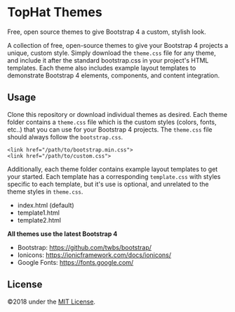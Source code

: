 # TopHat Themes
Free, open source themes to give Bootstrap 4 a custom, stylish look.

A collection of free, open-source themes to give your Bootstrap 4 projects a unique, custom style. Simply download the `theme.css` file for any 
theme, and include it after the standard bootstrap.css in your project's HTML templates. 
Each theme also includes example layout templates to demonstrate Bootstrap 4 elements, components, and content integration.

## Usage

Clone this repository or download individual themes as desired. Each theme folder contains a `theme.css` file which is the 
custom styles (colors, fonts, etc..) that you can use for your Bootstrap 4 projects. The `theme.css` file should always follow
the `bootstrap.css`.

```
<link href="/path/to/bootstrap.min.css">
<link href="/path/to/custom.css">

```

Additionally, each theme folder contains example layout templates to get your started. Each template has a corresponding `template.css`
 with styles specific to each template, but it's use is optional, and unrelated to the theme styles in `theme.css`.

- index.html (default)
- template1.html
- template2.html

**All themes use the latest Bootstrap 4**

- Bootstrap: <https://github.com/twbs/bootstrap/>
- Ionicons: <https://ionicframework.com/docs/ionicons/>
- Google Fonts: <https://fonts.google.com/>

## License

©2018 under the [MIT License](https://opensource.org/licenses/MIT).